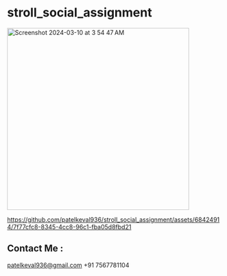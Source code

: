 # stroll_social_assignment

<img width="424" alt="Screenshot 2024-03-10 at 3 54 47 AM" src="https://github.com/patelkeval936/stroll_social_assignment/assets/68424914/7d055852-3847-42da-9a7e-26907eab7c52">

https://github.com/patelkeval936/stroll_social_assignment/assets/68424914/7f77cfc8-8345-4cc8-96c1-fba05d8fbd21

## Contact Me : 
patelkeval936@gmail.com
+91 7567781104
